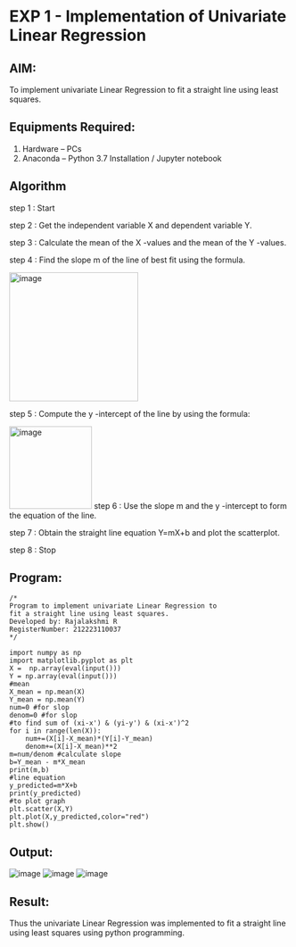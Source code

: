 # EXP 1 - Implementation of Univariate Linear Regression

## AIM:
To implement univariate Linear Regression to fit a straight line using least squares.


## Equipments Required:
1. Hardware – PCs
2. Anaconda – Python 3.7 Installation / Jupyter notebook

## Algorithm

step 1 : Start


step 2 : Get the independent variable X and dependent variable Y.


step 3 : Calculate the mean of the X -values and the mean of the Y -values.


step 4 : Find the slope m of the line of best fit using the formula. 


<img width="231" alt="image" src="https://user-images.githubusercontent.com/93026020/192078527-b3b5ee3e-992f-46c4-865b-3b7ce4ac54ad.png">


step 5 : Compute the y -intercept of the line by using the formula:

<img width="148" alt="image" src="https://user-images.githubusercontent.com/93026020/192078545-79d70b90-7e9d-4b85-9f8b-9d7548a4c5a4.png">
step 6 : Use the slope m and the y -intercept to form the equation of the line.


step 7 : Obtain the straight line equation Y=mX+b and plot the scatterplot.


step 8 : Stop


## Program:

```
/*
Program to implement univariate Linear Regression to
fit a straight line using least squares.
Developed by: Rajalakshmi R
RegisterNumber: 212223110037
*/

import numpy as np
import matplotlib.pyplot as plt
X =  np.array(eval(input()))
Y = np.array(eval(input()))
#mean
X_mean = np.mean(X)
Y_mean = np.mean(Y)
num=0 #for slop
denom=0 #for slop
#to find sum of (xi-x') & (yi-y') & (xi-x')^2
for i in range(len(X)):
    num+=(X[i]-X_mean)*(Y[i]-Y_mean)
    denom+=(X[i]-X_mean)**2
m=num/denom #calculate slope
b=Y_mean - m*X_mean
print(m,b)
#line equation
y_predicted=m*X+b
print(y_predicted)
#to plot graph
plt.scatter(X,Y)
plt.plot(X,y_predicted,color="red")
plt.show()
```


## Output:
![image](https://github.com/user-attachments/assets/d0417524-28c2-4abe-9dc8-2538b9d67810)
![image](https://github.com/user-attachments/assets/774ac36b-b9c0-48e4-b8e1-effb4562f3f7)
![image](https://github.com/user-attachments/assets/8b6dea45-f4f0-4689-975d-8de18c3beb93)





## Result:
Thus the univariate Linear Regression was implemented to fit a straight line using least squares using python programming.
